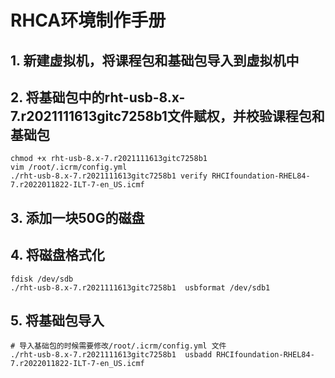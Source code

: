 # RHCA环境制作手册 



## 1. 新建虚拟机，将课程包和基础包导入到虚拟机中



## 2. 将基础包中的rht-usb-8.x-7.r2021111613gitc7258b1文件赋权，并校验课程包和基础包

```shell
chmod +x rht-usb-8.x-7.r2021111613gitc7258b1 
vim /root/.icrm/config.yml  
./rht-usb-8.x-7.r2021111613gitc7258b1 verify RHCIfoundation-RHEL84-7.r2022011822-ILT-7-en_US.icmf 
```



## 3. 添加一块50G的磁盘



## 4. 将磁盘格式化

```shell
fdisk /dev/sdb 
./rht-usb-8.x-7.r2021111613gitc7258b1  usbformat /dev/sdb1 
```



## 5. 将基础包导入

```shell
# 导入基础包的时候需要修改/root/.icrm/config.yml 文件
./rht-usb-8.x-7.r2021111613gitc7258b1  usbadd RHCIfoundation-RHEL84-7.r2022011822-ILT-7-en_US.icmf  
```



